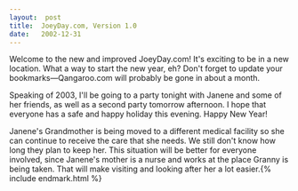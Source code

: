 ```yaml
---
layout:  post
title:  JoeyDay.com, Version 1.0
date:   2002-12-31
---
```


Welcome to the new and improved JoeyDay.com! It's exciting to be in a new location. What a way to start the new year, eh? Don't forget to update your bookmarks—Qangaroo.com will probably be gone in about a month.

Speaking of 2003, I'll be going to a party tonight with Janene and some of her friends, as well as a second party tomorrow afternoon. I hope that everyone has a safe and happy holiday this evening. Happy New Year!

Janene's Grandmother is being moved to a different medical facility so she can continue to receive the care that she needs. We still don't know how long they plan to keep her. This situation will be better for everyone involved, since Janene's mother is a nurse and works at the place Granny is being taken. That will make visiting and looking after her a lot easier.{% include endmark.html %}
